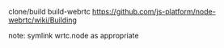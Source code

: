 
clone/build build-webrtc
https://github.com/js-platform/node-webrtc/wiki/Building

note: symlink wrtc.node as appropriate
